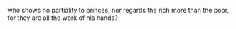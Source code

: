 who shows no partiality to princes, nor regards the rich more than the poor, for they are all the work of his hands?
